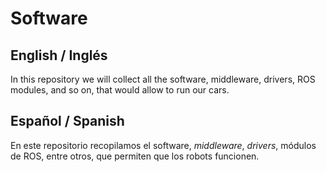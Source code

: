 # Software

## English / Inglés

In this repository we will collect all the software, middleware, drivers, ROS modules, and so on, that would allow to run our cars. 

## Español / Spanish

En este repositorio recopilamos el software, _middleware_, _drivers_, módulos de ROS, entre otros, que permiten que los robots funcionen.


